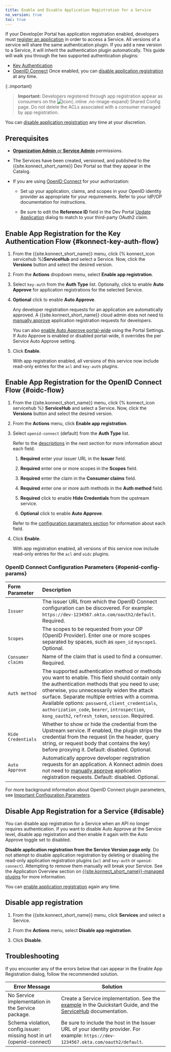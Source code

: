 ```yaml
---
title: Enable and Disable Application Registration for a Service
no_version: true
toc: true
---
```


If your Develop[er Portal has application registration enabled, developers must
[register an application](/konnect/dev-portal/applications/dev-reg-app-service)
in order to access a Service. All versions of a service will share the same authentication plugin. If you add a new version to a Service, it will inherit the authentication plugin automatically. This guide will walk you through the two supported authentication plugins:
- [Key Authentication](#konnect-key-auth-flow)
- [OpenID Connect](#oidc-flow)
Once enabled, you can [disable application registration](#disable)
at any time.


{:.important}
> **Important:** Developers registered through app registration appear as
consumers on the
![icon](/assets/images/icons/konnect/konnect-shared-config.svg){:.inline .no-image-expand}
Shared Config page. Do not delete the ACLs associated with a consumer managed
by app registration.

You can [disable application registration](#disable)
any time at your discretion.

## Prerequisites

- [**Organization Admin** or **Service Admin**](/konnect/org-management/teams-and-roles)
permissions.

- The Services have been created, versioned, and published to the
  {{site.konnect_short_name}} Dev Portal so that they appear in the Catalog.

- If you are using [OpenID Connect](#oidc-flow) for your authorization:

  - Set up your application, claims, and scopes in your OpenID identity provider as
    appropriate for your requirements. Refer to your IdP/OP documentation for instructions.

  - Be sure to edit the **Reference ID** field in the Dev Portal
    [Update Application](/konnect/dev-portal/applications/dev-apps#edit-my-app)
    dialog to match to your third-party OAuth2 claim.

## Enable App Registration for the Key Authentication Flow {#konnect-key-auth-flow}

1. From the {{site.konnect_short_name}} menu, click {% konnect_icon servicehub %}**ServiceHub** and select a
Service. Now, click the **Versions** button and select the desired version. 

2. From the **Actions** dropdown menu, select **Enable app registration**.

3. Select `key-auth` from the **Auth Type** list.
  Optionally, click to enable **Auto Approve** for application registrations for the selected Service.

6. **Optional** click to enable **Auto Approve**.

      Any developer registration
      requests for an application are automatically approved. A {{site.konnect_short_name}}
      cloud admin does not need to
      [manually approve](/konnect/dev-portal/applications/manage-app-reg-requests/) application
      registration requests for developers.

      You can also [enable Auto Approve portal-wide](/konnect/dev-portal/access-and-approval/auto-approve-devs-apps)
      using the Portal Settings. If Auto Approve is
      enabled or disabled portal-wide, it overrides the per Service Auto Approve setting.

4. Click **Enable**.

    With app registration enabled, all versions of this service now include
    read-only entries for the `acl` and `key-auth` plugins.

## Enable App Registration for the OpenID Connect Flow {#oidc-flow}

1. From the {{site.konnect_short_name}} menu, click {% konnect_icon servicehub %} **ServiceHub** and select a
Service. Now, click the **Versions** button and select the desired version. 

2. From the **Actions** menu, click **Enable app registration**.

3. Select `openid-connect` (default) from the **Auth Type** list.

   Refer to the [descriptions](#openid-config-params) in the next section for more information
   about each field.

   1. **Required** enter your issuer URL in the **Issuer** field.

   2. **Required** enter one or more scopes in the **Scopes** field.

   3. **Required** enter the claim in the **Consumer claims** field.

   4. **Required** enter one or more auth methods in the **Auth method** field.

   5. **Required** click to enable **Hide Credentials** from the upstream service.

   6. **Optional** click to enable **Auto Approve**.

   Refer to the [configuration paramaters section](#openid-config-params) for information
   about each field.


4. Click **Enable**.

    With app registration enabled, all versions of this service now include
    read-only entries for the `acl` and `oidc` plugins.

###  OpenID Connect Configuration Parameters {#openid-config-params}

   | Form Parameter | Description                                                                       |
   |:---------------|:----------------------------------------------------------------------------------|
   | `Issuer` | The issuer URL from which the OpenID Connect configuration can be discovered. For example: `https://dev-1234567.okta.com/oauth2/default`. Required. |
   | `Scopes` | The scopes to be requested from your OP (OpenID Provider). Enter one or more scopes separated by spaces, such as `open_id` `myscope1`. Optional. |
   | `Consumer claims` |  Name of the claim that is used to find a consumer. Required. |
   | `Auth method` | The supported authentication method or methods you want to enable. This field should contain only the authentication methods that you need to use; otherwise, you unnecessarily widen the attack surface. Separate multiple entries with a comma. Available options: `password`, `client_credentials`, `authorization_code`, `bearer`, `introspection`, `kong_oauth2`, `refresh_token`, `session`. Required. |
   | `Hide Credentials` | Whether to show or hide the credential from the Upstream service. If enabled, the plugin strips the credential from the request (in the header, query string, or request body that contains the key) before proxying it. Default: disabled. Optional.|
   | `Auto Approve` | Automatically approve developer registration requests for an application. A Konnect admin does not need to [manually approve](/konnect/dev-portal/applications/manage-app-reg-requests/) application registration requests. Default: disabled. Optional. |

   For more background information about OpenID Connect plugin parameters, see
   [Important Configuration Parameters](/hub/kong-inc/openid-connect/#important-configuration-parameters).

## Disable App Registration for a Service {#disable}

You can disable app registration for a Service when an API
no longer requires authentication. If you want to disable Auto Approve at the
Service level, disable app registration and then enable it again with the Auto Approve
toggle set to disabled.

**Disable application registration from the Service Version page only**.
Do not attempt to disable application registration by deleting or disabling the
read-only application registration plugins (`acl` and `key-auth` or `openid-connect`).
Attempting to remove them manually will break your Service. See the
Application Overview section on
[{{site.konnect_short_name}}-managed plugins](/konnect/dev-portal/applications/application-overview/#konnect-managed-plugins)
for more information.

You can
[enable application registration](/konnect/dev-portal/applications/enable-app-reg)
again any time.

## Disable app registration

1. From the {{site.konnect_short_name}} menu, click **Services** and select a Service.

1. From the **Actions** menu, select **Disable app registration**.

1. Click **Disable**.

## Troubleshooting

If you encounter any of the errors below that can appear in the Enable App Registration dialog,
follow the recommended solution.

| Error Message | Solution |
|------------------------------|---------------------------------------------------------------------------------|
| No Service implementation in the Service package. | Create a Service implementation. See the [example](/konnect/configure/servicehub/manage-services/#implement-service-version) in the Quickstart Guide, and the [ServiceHub](/konnect/configure/servicehub/manage-services/#implement-service-version) documentation. |
| Schema violation, config.issuer: missing host in url (openid-connect)| Be sure to include the host in the Issuer URL of your identity provider. For example: `https://dev-1234567.okta.com/oauth2/default`. |